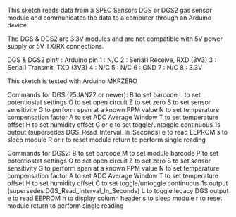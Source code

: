 This sketch reads data from a SPEC Sensors DGS or DGS2 gas sensor module and communicates the data to a computer through an Arduino device.

The DGS & DGS2 are 3.3V modules and are not compatible with 5V power supply or 5V TX/RX connections.

DGS & DGS2 pin# : Arduino pin
1 : N/C
2 : Serial1 Receive, RXD (3V3)
3 : Serial1 Transmit, TXD (3V3)
4 : N/C
5 : N/C
6 : GND
7 : N/C
8 : 3.3V

This sketch is tested with Arduino MKRZERO

Commands for DGS (25JAN22 or newer):
B to set barcode
L to set potentiostat settings
O to set open circuit
Z to set zero
S to set sensor sensitivity
G to perform span at a known PPM value
N to set temperature compensation factor
A to set ADC Average Window
T to set temperature offset
H to set humidity offset
C or c to set toggle/untoggle continuous 1s output (supersedes DGS_Read_Interval_In_Seconds)
e to read EEPROM
s to sleep module
R or r to reset module
return to perform single reading

Commands for DGS2:
B to set barcode
M to set module barcode
P to set potentiostat settings
O to set open circuit
Z to set zero
S to set sensor sensitivity
G to perform span at a known PPM value
N to set temperature compensation factor
A to set ADC Average Window
T to set temperature offset
H to set humidity offset
C to set toggle/untoggle continuous 1s output (supersedes DGS_Read_Interval_In_Seconds)
L to toggle legacy DGS output
e to read EEPROM
h to display column header
s to sleep module
r to reset module
return to perform single reading
